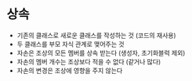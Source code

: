 # 상속
- 기존의 클래스로 새로운 클래스를 작성하는 것 (코드의 재사용)
- 두 클래스를 부모 자식 관계로 맺어주는 것
- 자손은 조상의 모든 멤버를 상속 받는다 (생성자, 초기화블럭 제외)
- 자손의 멤버 개수는 조상보다 적을 수 없다 (같거나 많다)
- 자손의 변경은 조상에 영향을 주지 않는다